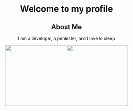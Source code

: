 
<div align="center">
  <h1>Welcome to my profile</h1>
  <h2 align="center">About Me</h2>
  
  I am a developer, a pentester, and I love to sleep
  
  <!-- STATS CARD -->
  <picture>
    <source
      srcset="https://github-readme-stats-eight-xi.vercel.app/api?username=ariel8300&show_icons=true&hide=stars&show=reviews&theme=dark&include_all_commits=true&rank_icon=github"
      media="(prefers-color-scheme: dark)"
    />
    <source
      srcset="https://github-readme-stats-eight-xi.vercel.app/api?username=ariel8300&show_icons=true&hide=stars&show=reviews&theme=default&include_all_commits=true&rank_icon=github"
      media="(prefers-color-scheme: light), (prefers-color-scheme: no-preference)"
    />
    <img height=200 src="https://github-readme-stats-eight-xi.vercel.app/api?username=ariel8300&show_icons=true" />
  </picture>
  
  <!-- TOP LANGUAGES CARD -->
  <picture>
    <source
      srcset="https://github-readme-stats-eight-xi.vercel.app/api/top-langs/?username=ariel8300&size_weight=0.5&count_weight=0.5&theme=dark&layout=donut"
      media="(prefers-color-scheme: dark)"
    />
    <source
      srcset="https://github-readme-stats-eight-xi.vercel.app/api/top-langs/?username=ariel8300&size_weight=0.5&count_weight=0.5&layout=donut"
      media="(prefers-color-scheme: light), (prefers-color-scheme: no-preference)"
    />
    <img height=200 src="https://github-readme-stats-eight-xi.vercel.app/api?username=ariel8300&show_icons=true" />
  </picture>
</div>
